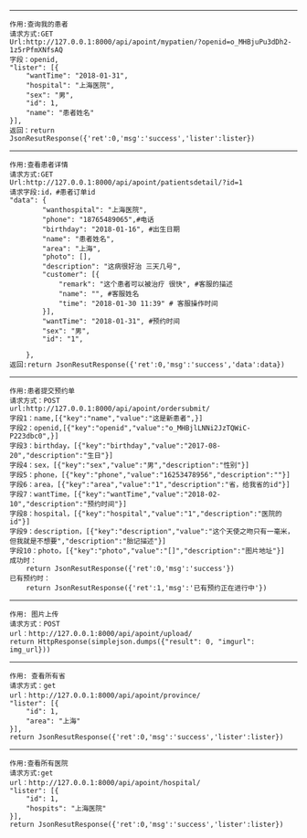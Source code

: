 ****
    作用:查询我的患者
    请求方式:GET
    Url:http://127.0.0.1:8000/api/apoint/mypatien/?openid=o_MHBjuPu3dDh2-1z5rPfmXNfsAQ
    字段：openid,
    "lister": [{
        "wantTime": "2018-01-31",
        "hospital": "上海医院",
        "sex": "男",
        "id": 1,
        "name": "患者姓名"
    }],
    返回：return JsonResutResponse({'ret':0,'msg':'success','lister':lister})

****
    作用:查看患者详情
    请求方式:GET
    Url:http://127.0.0.1:8000/api/apoint/patientsdetail/?id=1
    请求字段:id，#患者订单id
    "data": {
            "wanthospital": "上海医院",
            "phone": "18765489065",#电话
            "birthday": "2018-01-16", #出生日期
            "name": "患者姓名",
            "area": "上海",
            "photo": [],
            "description": "这病很好治 三天几号",
            "customer": [{
                "remark": "这个患者可以被治疗 很快", #客服的描述
                "name": "", #客服姓名
                "time": "2018-01-30 11:39" # 客服操作时间
            }],
            "wantTime": "2018-01-31", #预约时间
            "sex": "男",
            "id": "1",

        },
    返回:return JsonResutResponse({'ret':0,'msg':'success','data':data})

****
    作用:患者提交预约单
    请求方式：POST
    url:http://127.0.0.1:8000/api/apoint/ordersubmit/
    字段1：name,[{"key":"name","value":"这是新患者",}]
    字段2：openid,[{"key":"openid","value":"o_MHBjlLNNi2JzTQWiC-P223dbc0",}]
    字段3：birthday，[{"key":"birthday","value":"2017-08-20","description":"生日"}]
    字段4：sex，[{"key":"sex","value":"男","description":"性别"}]
    字段5：phone，[{"key":"phone","value":"16253478956","description":""}]
    字段6：area，[{"key":"area","value":"1","description":"省，给我省的id"}]
    字段7：wantTime，[{"key":"wantTime","value":"2018-02-10","description":"预约时间"}]
    字段8：hospital，[{"key":"hospital","value":"1","description":"医院的id"}]
    字段9：description，[{"key":"description","value":"这个天使之吻只有一毫米，但我就是不想要","description":"胎记描述"}]
    字段10：photo，[{"key":"photo","value":"[]","description":"图片地址"}]
    成功时：
        return JsonResutResponse({'ret':0,'msg':'success'})
    已有预约时：
        return JsonResutResponse({'ret':1,'msg':'已有预约正在进行中'})

****
    作用: 图片上传
    请求方式：POST
    url：http://127.0.0.1:8000/api/apoint/upload/
    return HttpResponse(simplejson.dumps({"result": 0, "imgurl": img_url}))

****
    作用: 查看所有省
    请求方式：get
    url：http://127.0.0.1:8000/api/apoint/province/
    "lister": [{
		"id": 1,
		"area": "上海"
	}],
    return JsonResutResponse({'ret':0,'msg':'success','lister':lister})

****
    作用:查看所有医院
    请求方式:get
    url：http://127.0.0.1:8000/api/apoint/hospital/
    "lister": [{
		"id": 1,
		"hospits": "上海医院"
	}],
    return JsonResutResponse({'ret':0,'msg':'success','lister':lister})